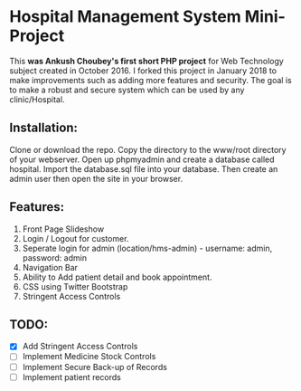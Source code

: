# Hospital Management System Mini-Project

This **was Ankush Choubey's first short PHP project** for Web Technology subject created in October 2016.
I forked this project in January 2018 to make improvements such as adding more features and security. The goal
is to make a robust and secure system which can be used by any clinic/Hospital. 

## Installation:
Clone or download the repo.
Copy the directory to the www/root directory of your webserver.
Open up phpmyadmin and create a database called hospital.
Import the database.sql file into your database.
Then create an admin user then open the site in your browser.

## Features:
  1. Front Page Slideshow
  2. Login / Logout for customer.
  3. Seperate login for admin (location/hms-admin) - username: admin, password: admin
  4. Navigation Bar
  5. Ability to Add patient detail and book appointment.
  6. CSS using Twitter Bootstrap
  7. Stringent Access Controls
  

## TODO:
 - [x] Add Stringent Access Controls
 - [ ] Implement Medicine Stock Controls
 - [ ] Implement Secure Back-up of Records
 - [ ] Implement patient records
